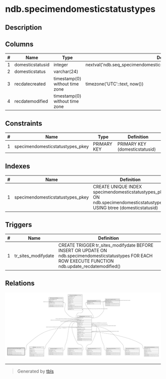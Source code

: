 # ndb.specimendomesticstatustypes

## Description

## Columns

| # | Name             | Type                           | Default                                                                   | Nullable | Children                          | Parents | Comment |
| - | ---------------- | ------------------------------ | ------------------------------------------------------------------------- | -------- | --------------------------------- | ------- | ------- |
| 1 | domesticstatusid | integer                        | nextval('ndb.seq_specimendomesticstatustypes_domesticstatusid'::regclass) | false    | [ndb.specimens](ndb.specimens.md) |         |         |
| 2 | domesticstatus   | varchar(24)                    |                                                                           | false    |                                   |         |         |
| 3 | recdatecreated   | timestamp(0) without time zone | timezone('UTC'::text, now())                                              | false    |                                   |         |         |
| 4 | recdatemodified  | timestamp(0) without time zone |                                                                           | false    |                                   |         |         |

## Constraints

| # | Name                             | Type        | Definition                     |
| - | -------------------------------- | ----------- | ------------------------------ |
| 1 | specimendomesticstatustypes_pkey | PRIMARY KEY | PRIMARY KEY (domesticstatusid) |

## Indexes

| # | Name                             | Definition                                                                                                             |
| - | -------------------------------- | ---------------------------------------------------------------------------------------------------------------------- |
| 1 | specimendomesticstatustypes_pkey | CREATE UNIQUE INDEX specimendomesticstatustypes_pkey ON ndb.specimendomesticstatustypes USING btree (domesticstatusid) |

## Triggers

| # | Name                | Definition                                                                                                                                               |
| - | ------------------- | -------------------------------------------------------------------------------------------------------------------------------------------------------- |
| 1 | tr_sites_modifydate | CREATE TRIGGER tr_sites_modifydate BEFORE INSERT OR UPDATE ON ndb.specimendomesticstatustypes FOR EACH ROW EXECUTE FUNCTION ndb.update_recdatemodified() |

## Relations

![er](ndb.specimendomesticstatustypes.svg)

---

> Generated by [tbls](https://github.com/k1LoW/tbls)